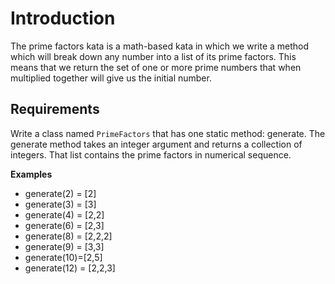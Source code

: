 # Introduction 

The prime factors kata is a math-based kata in which we write a method which will break down any number into a list of its prime factors. This means that we return the set of one or more prime numbers that when multiplied together will give us the initial number. 
## Requirements 

Write a class named `PrimeFactors` that has one static method: generate. 
The generate method takes an integer argument and returns a collection of integers. That list contains the prime factors in numerical sequence. 

__Examples__ 

- generate(2) = [2] 
- generate(3) = [3] 
- generate(4) = [2,2] 
- generate(6) = [2,3] 
- generate(8) = [2,2,2] 
- generate(9) = [3,3] 
- generate(10)=[2,5] 
- generate(12) = [2,2,3]
